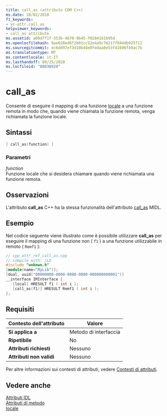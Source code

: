 ```yaml
---
title: call_as (attributo COM C++)
ms.date: 10/02/2018
f1_keywords:
- vc-attr.call_as
helpviewer_keywords:
- call_as attribute
ms.assetid: a09d7f1f-353b-4870-9b45-f0284161695d
ms.openlocfilehash: 9ae620ed6f2b01cc52e4a9c76217f044db925f11
ms.sourcegitcommit: ec6dd97ef3d10b44e0fedaa8e53f41696f49ac7b
ms.translationtype: MT
ms.contentlocale: it-IT
ms.lasthandoff: 08/25/2020
ms.locfileid: "88838920"
---
```

# <a name="call_as"></a>call_as

Consente di eseguire il mapping di una funzione [locale](local-cpp.md) a una funzione remota in modo che, quando viene chiamata la funzione remota, venga richiamata la funzione locale.

## <a name="syntax"></a>Sintassi

```cpp
[ call_as(function) ]
```

### <a name="parameters"></a>Parametri

*function*<br/>
Funzione locale che si desidera chiamare quando viene richiamata una funzione remota.

## <a name="remarks"></a>Osservazioni

L'attributo **call_as** C++ ha la stessa funzionalità dell'attributo [call_as](/windows/win32/Midl/call-as) MIDL.

## <a name="example"></a>Esempio

Nel codice seguente viene illustrato come è possibile utilizzare **call_as** per eseguire il mapping di una funzione non ( `f1` ) a una funzione utilizzabile in remoto ( `Remf1` ):

```cpp
// cpp_attr_ref_call_as.cpp
// compile with: /LD
#include "unknwn.h"
[module(name="MyLib")];
[dual, uuid("00000000-0000-0000-0000-000000000001")]
__interface IMInterface {
   [local] HRESULT f1 ( int i );
   [call_as(f1)] HRESULT Remf1 ( int i );
};
```

## <a name="requirements"></a>Requisiti

| Contesto dell'attributo | Valore |
|-|-|
|**Si applica a**|Metodo di interfaccia|
|**Ripetibile**|No|
|**Attributi richiesti**|Nessuno|
|**Attributi non validi**|Nessuno|

Per altre informazioni sui contesti di attributi, vedere [Contesti di attributi](cpp-attributes-com-net.md#contexts).

## <a name="see-also"></a>Vedere anche

[Attributi IDL](idl-attributes.md)<br/>
[Attributi di metodo](method-attributes.md)<br/>
[locale](local-cpp.md)
